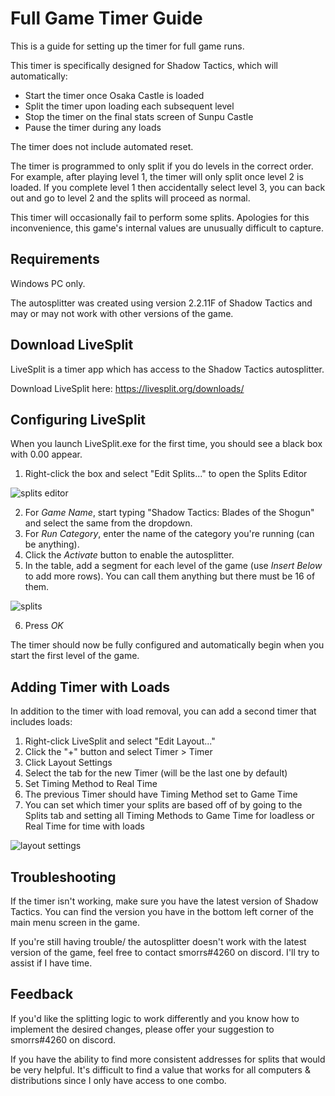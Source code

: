 # Full Game Timer Guide
This is a guide for setting up the timer for full game runs.

This timer is specifically designed for Shadow Tactics, which will automatically:
* Start the timer once Osaka Castle is loaded
* Split the timer upon loading each subsequent level
* Stop the timer on the final stats screen of Sunpu Castle
* Pause the timer during any loads

The timer does not include automated reset.

The timer is programmed to only split if you do levels in the correct order. For example, after playing level 1, the timer will only split once level 2 is loaded. If you complete level 1 then accidentally select level 3, you can back out and go to level 2 and the splits will proceed as normal.

This timer will occasionally fail to perform some splits. Apologies for this inconvenience, this game's internal values are unusually difficult to capture.


## Requirements
Windows PC only.

The autosplitter was created using version 2.2.11F of Shadow Tactics and may or may not work with other versions of the game. 


## Download LiveSplit
LiveSplit is a timer app which has access to the Shadow Tactics autosplitter.

Download LiveSplit here: https://livesplit.org/downloads/


## Configuring LiveSplit
When you launch LiveSplit.exe for the first time, you should see a black box with 0.00 appear.

1. Right-click the box and select "Edit Splits..." to open the Splits Editor

![splits editor](https://user-images.githubusercontent.com/104397629/196058305-74aace7d-ebe4-4da8-9e94-10ab4eec9395.PNG)

2. For *Game Name*, start typing "Shadow Tactics: Blades of the Shogun" and select the same from the dropdown.
3. For *Run Category*, enter the name of the category you're running (can be anything).
4. Click the *Activate* button to enable the autosplitter.
5. In the table, add a segment for each level of the game (use *Insert Below* to add more rows). You can call them anything but there must be 16 of them.

![splits](https://user-images.githubusercontent.com/104397629/196058538-ea6cdfc4-d6c2-400f-a2b5-cc795234743e.PNG)

6. Press *OK*

The timer should now be fully configured and automatically begin when you start the first level of the game.


## Adding Timer with Loads
In addition to the timer with load removal, you can add a second timer that includes loads:

1. Right-click LiveSplit and select "Edit Layout..."
2. Click the "+" button and select Timer > Timer
3. Click Layout Settings
4. Select the tab for the new Timer (will be the last one by default)
5. Set Timing Method to Real Time
6. The previous Timer should have Timing Method set to Game Time
7. You can set which timer your splits are based off of by going to the Splits tab and setting all Timing Methods to Game Time for loadless or Real Time for time with loads

![layout settings](https://user-images.githubusercontent.com/104397629/196529329-6884209c-d2e0-48b1-8053-e839b10325bf.PNG)


## Troubleshooting
If the timer isn't working, make sure you have the latest version of Shadow Tactics. You can find the version you have in the bottom left corner of the main menu screen in the game. 

If you're still having trouble/ the autosplitter doesn't work with the latest version of the game, feel free to contact smorrs#4260 on discord. I'll try to assist if I have time.


## Feedback
If you'd like the splitting logic to work differently and you know how to implement the desired changes, please offer your suggestion to smorrs#4260 on discord. 

If you have the ability to find more consistent addresses for splits that would be very helpful. It's difficult to find a value that works for all computers & distributions since I only have access to one combo.

